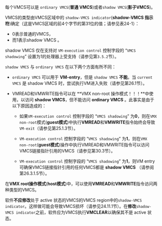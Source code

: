 
每个VMCS可以是 `ordinary VMCS`(**普通 VMCS**)或者`shadow VMCS`(**影子VMCS**)。 

VMCS的类型由VMCS区域中的 `shadow-VMCS indicator`(**shadow-VMCS 指示符**)确定（这是VMCS区域的前4个字节的第31位的值；请参见表24-1）：
* 0表示普通的VMCS，
* 而1表示shadow VMCS 。 

shadow VMCS 仅在支持对 `VM-execution control` 控制字段的 “`VMCS shadowing`” 设置为1的处理器上受支持（请参见第`3.5.2`节）。

`shadow VMCS` 与 `ordinary VMCS` 在以下两个方面有所不同：

* `ordinary VMCS` 可以用于 **VM-entry**，但是 `shadow VMCS` **不能**。当 `current VMCS` 是 shadow VMCS 时，尝试执行VM进入失败（请参见第26.1节）。

* VMREAD和VMWRITE指令可以在 **VMX non-root 操作模式！！！**中使用，以访问 **shadow VMCS**，但不能访问  **ordinary VMCS** 。此事实是由于以下原因造成的：

    * 如果`VM-execution control` 控制字段的 “`VMCS shadowing`” 为**0**，则在`VMX non-root`模式(**guest模式**)中执行**VMREAD**和**VMWRITE**指令始终会导致`VM-exit`（请参见第25.1.3节）。

    * `VM-execution control` 控制字段的 “`VMCS shadowing`” 为**1**，则在`VMX non-root`(**guest模式**)操作中执行VMREAD和VMWRITE指令可以访问VMCS链接指针引用的VMCS（请参见第30.3节）。

    * `VM-execution control` 控制字段的 “`VMCS shadowing`” 为**1**，则VM entry可确保VMCS链接指针引用的任何VMCS都是 **shadow VMCS** （请参阅第26.3.1.5节）。

在**VMX root操作模式**(**host模式**)中，可以使用**VMREAD**和**VMWRITE**指令访问两种类型的VMCS。

软件**不应修改**处于 active 状态的VMCS的VMCS region中的`shadow-VMCS indicator`。这样做可能会导致VMCS损坏（请参见24.11.1节）。在**修改**`shadow-VMCS indicator`之前，软件应为VMCS执行**VMCLEAR**以确保其不是 active 状态。

